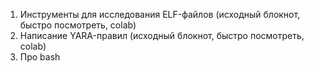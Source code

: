 1. Инструменты для исследования ELF-файлов (исходный блокнот, быстро посмотреть, colab)
2. Написание YARA-правил (исходный блокнот, быстро посмотреть, colab)
3. Про bash
